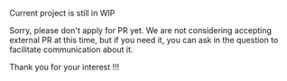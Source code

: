 Current project is still in WIP

Sorry, please don't apply for PR yet.
We are not considering accepting external PR at this time, but if you need it, you can ask in the question to facilitate communication about it.

Thank you for your interest !!!
